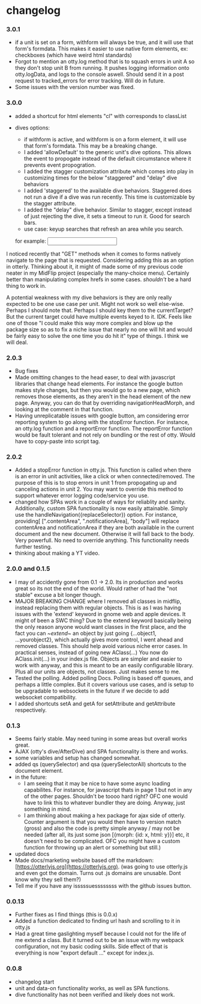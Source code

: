 # changelog

### 3.0.1
- if a unit is set on a form, withform will always be true, and it will use that form's formdata. This makes it easier to use native form elements, ex: checkboxes (which have weird html standards)
- Forgot to mention an otty.log method that is to squash errors in unit A so they don't stop unit B from running. It pushes logging information onto otty.logData, and logs to the console aswell. Should send it in a post request to tracked_errors for error tracking. Will do in future.
- Some issues with the version number was fixed.

### 3.0.0
- added a shortcut for html elements "cl" with corresponds to classList
- dives options:
	- if withform is active, and withform is on a form element, it will use that form's formdata. This may be a breaking change.
	- I added 'allowDefault'  to the generic unit's dive options. This allows the event to propogate instead of the default circumstance where it prevents event propogration.
	- I added the stagger customization attribute which comes into play in customizing times for the below "staggered" and "delay" dive behaviors
	- I added 'staggered' to the available dive behaviors. Staggered does not run a dive if a dive was run recently. This time is customizable by the stagger attribute.
	- I added the "delay" dive behavior. Similar to stagger, except instead of just rejecting the dive, it sets a timeout to run it. Good for search bars.
	- use case: keyup searches that refresh an area while you search.

	for example: <input data-on='keydown->dive[{"behavior": "delay", "stagger": 300, allowDefault: true,  withform: true}]'>

I noticed recently that "GET" methods when it comes to forms natively navigate to the page that is requested. Considering adding this as an option in otterly. Thinking about it, it might of made some of my previous code neater in my MidFlip project (especially the many-choice menu). Certainly better than manipulating
complex hrefs in some cases. *shouldn't* be a hard thing to work in.

A potential weakness with my dive behaviors is they are only really expected to be one use case per unit. Might not work so well else-wise. Perhaps I should note that. Perhaps I should key them to the currentTarget? But the current target could have multiple events keyed to it. IDK. Feels like one of those "I could make this way more complex and blow up the package size so as to fix a niche issue that nearly no one will hit and would be fairly easy to solve the one time you do hit it" type of things. I think we will deal.

### 2.0.3
- Bug fixes
- Made omitting changes to the head easer, to deal with javascript libraries that change head elements. For instance the google button makes style changes, but then you would go to a new page, which removes those elements, as they aren't in the head element of the new page. Anyway, you can do that by overriding navigationHeadMorph, and looking at the comment in that function.
- Having unreplicatable issues with google button, am considering error reporting system to go along with the stopError function. For instance, an otty.log function and a reportError function. The reportError function would be fault tolerant and not rely on bundling or the rest of otty. Would have to copy-paste into script tag.


### 2.0.2
- Added a stopError function in otty.js. This function is called when there is an error in unit activities, like a click or when connected/removed. The purpose of this is to stop errors in unit 1 from propogating up and canceling actions in unit 2. You may want to override this method to support whatever error logging code/service you use.
- changed how SPAs work in a couple of ways for reliablity and sanity. Additionally, custom SPA functionality is now easily attainable. Simply use the handleNavigation({replaceSelector}) option. For instance, providing[ [".contentArea", ".notificationArea], "body"] will replace contentArea and notificationArea if they are both available in the current document and the new document. Otherwise it will fall back to the body. Very powerfull. No need to override anything. This functionality needs further testing.
- thinking about making a YT video.

### 2.0.0 and 0.1.5
- I may of accidently gone from 0.1 -> 2.0. Its in production and works great so its not the end of the world. Would rather of had the "not stable" excuse a bit longer though.
- MAJOR BREAKING CHANGE where I removed all classes in midflip, instead replacing them with regular objects. This is as I was having issues with the 'extend' keyword in gnome web and apple devices. It might of been a SWC thing? Due to the extend keyword basically being the only reason anyone would want classes in the first place, and the fact you can *~extend~* an object by just going {...object1, ...yourobject2}, which actually gives more control, I went ahead and removed classes. This should help avoid various niche error cases. In practical senses, instead of going new AClass(...) You now do AClass.init(...) in your index.js file. Objects are simpler and easier to work with anyway, and this is meant to be an easily configurable library. Plus all our units are objects, not classes. Just makes sense to me.
- Tested the polling. Added polling Docs. Polling is based off queues, and perhaps a little complex. But it covers various use cases, and is setup to be upgradable to websockets in the future if we decide to add websocket compatibility.
- I added shortcuts setA and getA for setAttribute and getAttribute respectively.

### 0.1.3
- Seems fairly stable. May need tuning in some areas but overall works great.
- AJAX (otty's dive/AfterDive) and SPA functionality is there and works.
- some variables and setup has changed somewhat.
- added qs (querySelector) and qsa (querySelectorAll) shortcuts to the document element.
- in the future:
	- I am seeing that it may be nice to have some async loading capabilites. For instance, for javascript thats in page 1 but not in any of the other pages. Shouldn't be toooo hard right? OFC one would have to link this to whatever bundler they are doing. Anyway, just something in mind.
	- I am thinking about making a hex package for ajax side of otterly. Counter argument is that you would then have to version match (gross) and also the code is pretty simple anyway / may not be needed (after all, its just some json [{morph: {id: x, html: y}}] etc, it doesn't need to be complicated. OFC you might have a custom function for throwing up an alert or something but still.)
- updated docs
- Made docs/marketing website based off the markdown: [https://otterlyjs.org](https://otterlyjs.org). (was going to use otterly.js and even got  the domain. Turns out .js domains are unusable. Dont know why they sell them?)
- Tell me if you have any isssssuessssssss with the github issues button.


### 0.0.13
- Further fixes as I find things (this is 0.0.x)
- Added a function dedicated to finding url hash and scrolling to it in otty.js
- Had a great time gaslighting myself because I could not for the life of me extend a class. But it turned out to be an issue with my webpack configuration, not my basic coding skills. Side effect of that is everything is now "export default ..." except for index.js.

### 0.0.8
- changelog start
- unit and data-on functionality works, as well as SPA functions.
- dive functionality has not been verified and likely does not work.
